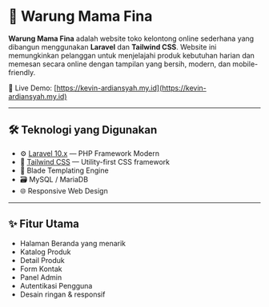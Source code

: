 # 🌾 Warung Mama Fina

**Warung Mama Fina** adalah website toko kelontong online sederhana yang dibangun menggunakan **Laravel** dan **Tailwind CSS**. Website ini memungkinkan pelanggan untuk menjelajahi produk kebutuhan harian dan memesan secara online dengan tampilan yang bersih, modern, dan mobile-friendly.

🔗 Live Demo: [https://kevin-ardiansyah.my.id](https://kevin-ardiansyah.my.id)

---

## 🛠️ Teknologi yang Digunakan

- ⚙️ [Laravel 10.x](https://laravel.com/) — PHP Framework Modern
- 🎨 [Tailwind CSS](https://tailwindcss.com/) — Utility-first CSS framework
- 🧩 Blade Templating Engine
- 🗃️ MySQL / MariaDB
- 🌐 Responsive Web Design

---

## ✨ Fitur Utama

- Halaman Beranda yang menarik
- Katalog Produk
- Detail Produk
- Form Kontak
- Panel Admin 
- Autentikasi Pengguna 
- Desain ringan & responsif
